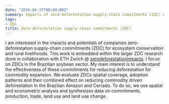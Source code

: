 ```yaml
---
date: "2016-04-27T00:00:00Z"
summary: Impacts of zero-deforestation supply-chain commitments (ZDC) on ecosystem conservation and rural livelihoods
tags:
- ZDC
title: Zero-deforestation supply-chain commitments (ZDC)
---
```


I am interested in the impacts and potentials of companies zero-deforestation supply-chain commitments (ZDC) for ecosystem conservation and rural livelihoods. This work is embedded within the larger ZDC research done in collaboration with ETH Zurich @ [zerodeforestationimpacts](https://zerodeforestationimpacts.com/). I focus on ZDCs in the Brazilian soybean sector. My main interest is to understand the effectiveness of these commitments for reducing deforestation for commodity expansion. We evaluate ZDCs spatial coverage, adoption patterns and their combined effect on reducing commodity driven deforestation In the Brazilian Amazon and Cerrado. To do so, we use spatial and econometric analysis and synthesizes data on commitments, production, trade, land use and land use change.